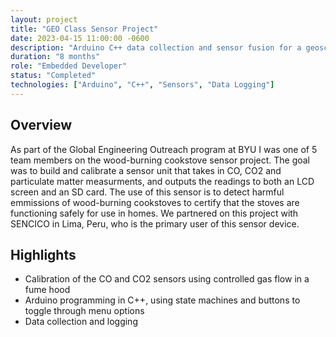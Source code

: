 ```yaml
---
layout: project
title: "GEO Class Sensor Project"
date: 2023-04-15 11:00:00 -0600
description: "Arduino C++ data collection and sensor fusion for a geoscience class project."
duration: "8 months"
role: "Embedded Developer"
status: "Completed"
technologies: ["Arduino", "C++", "Sensors", "Data Logging"]
---
```


## Overview

As part of the Global Engineering Outreach program at BYU I was one of 5 team members on the wood-burning cookstove sensor project. The goal was to build and calibrate a sensor unit that takes in CO, CO2 and particulate matter measurments, and outputs the readings to both an LCD screen and an SD card. The use of this sensor is to detect harmful emmissions of wood-burning cookstoves to certify that the stoves are functioning safely for use in homes. We partnered on this project with SENCICO in Lima, Peru, who is the primary user of this sensor device.

## Highlights

- Calibration of the CO and CO2 sensors using controlled gas flow in a fume hood
- Arduino programming in C++, using state machines and buttons to toggle through menu options
- Data collection and logging


